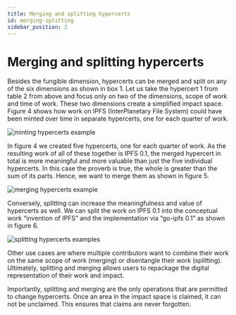 ```yaml
---
title: Merging and splitting hypercerts
id: merging-splitting
sidebar_position: 2
---
```


# Merging and splitting hypercerts
Besides the fungible dimension, hypercerts can be merged and split on any of the six dimensions as shown in box 1. Let us take the hypercert 1 from table 2 from above and focus only on two of the dimensions, scope of work and time of work. These two dimensions create a simplified impact space. Figure 4 shows how work on IPFS (InterPlanetary File System) could have been minted over time in separate hypercerts, one for each quarter of work.

![minting hypercerts example](https://raw.githubusercontent.com/network-goods/hypercerts/main/docs/static/img/creating.png)

In figure 4 we created five hypercerts, one for each quarter of work. As the resulting work of all of these together is IPFS 0.1, the merged hypercert in total is more meaningful and more valuable than just the five individual hypercerts. In this case the proverb is true, the whole is greater than the sum of its parts. Hence, we want to merge them as shown in figure 5.

![merging hypercerts example](https://raw.githubusercontent.com/network-goods/hypercerts/main/docs/static/img/merging.png)

Conversely, splitting can increase the meaningfulness and value of hypercerts as well. We can split the work on IPFS 0.1 into the conceptual work “invention of IPFS” and the implementation via “go-ipfs 0.1” as shown in figure 6.

![splitting hypercerts examples](https://raw.githubusercontent.com/network-goods/hypercerts/main/docs/static/img/splitting.png)

Other use cases are where multiple contributors want to combine their work on the same scope of work (merging) or disentangle their work (splitting). Ultimately, splitting and merging allows users to repackage the digital representation of their work and impact.

Importantly, splitting and merging are the only operations that are permitted to change hypercerts. Once an area in the impact space is claimed, it can not be unclaimed. This ensures that claims are never forgotten.
